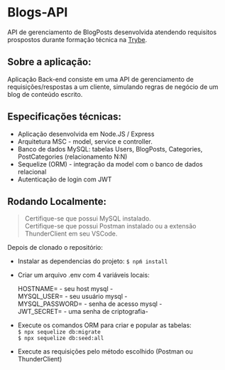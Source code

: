 # Blogs-API
API de gerenciamento de BlogPosts desenvolvida atendendo requisitos prospostos durante formação técnica na [Trybe](https://www.betrybe.com/?utm_source=trybe.com.br).

##  Sobre a aplicação:

Aplicação Back-end consiste em uma API de gerenciamento de requisições/respostas a um cliente, simulando regras de negócio de
um blog de conteúdo escrito.

## Especificações técnicas:

- Aplicação desenvolvida em Node.JS / Express
- Arquitetura MSC - model, service e controller.
- Banco de dados MySQL: tabelas Users, BlogPosts, Categories, PostCategories (relacionamento N:N)
- Sequelize (ORM) - integração da model com o banco de dados relacional
- Autenticação de login com JWT

## Rodando Localmente:  
> Certifique-se que possui MySQL instalado.  
> Certifique-se que possui Postman instalado ou a extensão ThunderClient em seu VSCode.

Depois de clonado o repositório:

- Instalar as dependencias do projeto:  `$ npḿ install`

- Criar um arquivo .env com 4 variáveis locais:

    HOSTNAME= - seu host mysql -  
    MYSQL_USER= - seu usuário mysql -  
    MYSQL_PASSWORD= - senha de acesso mysql -  
    JWT_SECRET= - uma senha de criptografia-  

- Execute os comandos ORM para criar e popular as tabelas:  
`$ npx sequelize db:migrate`  
`$ npx sequelize db:seed:all`

- Execute as requisições pelo método escolhido (Postman ou ThunderClient)
